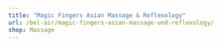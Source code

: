 ```yaml
---
title: "Magic Fingers Asian Massage & Reflexology"
url: /bel-air/magic-fingers-asian-massage-und-reflexology/
shop: Massage
---
```

